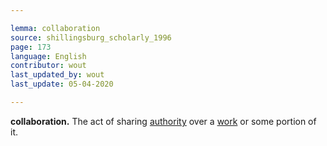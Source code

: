 ```yaml
---

lemma: collaboration
source: shillingsburg_scholarly_1996
page: 173
language: English
contributor: wout
last_updated_by: wout
last_update: 05-04-2020

---
```


**collaboration.** The act of sharing [authority](authority.html) over a [work](work.html) or some portion of it.
